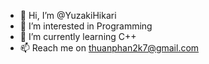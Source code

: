 - 👋 Hi, I’m @YuzakiHikari
- 👀 I’m interested in Programming
- 🌱 I’m currently learning C++
- 📫 Reach me on thuanphan2k7@gmail.com

<!---
YuzakiHikari/YuzakiHikari is a ✨ special ✨ repository because its `README.md` (this file) appears on your GitHub profile.
You can click the Preview link to take a look at your changes.
--->
